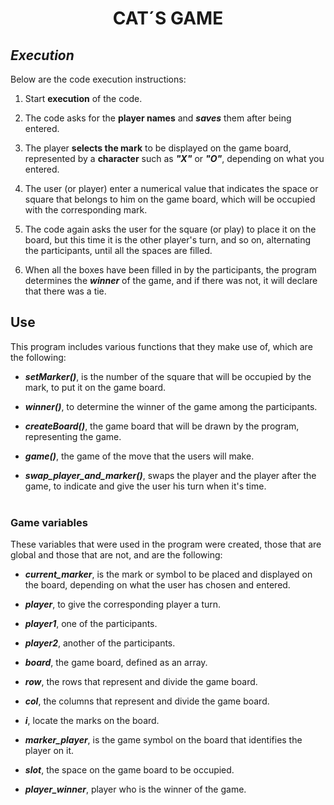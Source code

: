 # <div align="center"> **CAT´S GAME**

## ***Execution***
Below are the code execution instructions:

1. Start **execution** of the code.

2. The code asks for the **player names** and ***saves*** them after being entered.

3. The player **selects the mark** to be displayed on the game board, represented by a **character** such as ***"X"*** or ***"O"***, depending on what you entered.

4. The user (or player) enter a numerical value that indicates the space or square that belongs to him on the game board, which will be occupied with the corresponding mark.

5. The code again asks the user for the square (or play) to place it on the board, but this time it is the other player's turn, and so on, alternating the participants, until all the spaces are filled.

6. When all the boxes have been filled in by the participants, the program determines the ***winner*** of the game, and if there was not, it will declare that there was a tie.

## **Use**

This program includes various functions that they make use of, which are the following:

- ***setMarker()***, is the number of the square that will be occupied by the mark, to put it on the game board.

- ***winner()***, to determine the winner of the game among the participants.

- ***createBoard()***, the game board that will be drawn by the program, representing the game.

- ***game()***, the game of the move that the users will make.

- ***swap_player_and_marker()***, swaps the player and the player after the game, to indicate and give the user his turn when it's time.
<br><br>

### **Game variables**
These variables that were used in the program were created, those that are global and those that are not, and are the following:

* ***current_marker***, is the mark or symbol to be placed and displayed on the board, depending on what the user has chosen and entered.

* ***player***, to give the corresponding player a turn.

* ***player1***, one of the participants.

* ***player2***, another of the participants.

* ***board***, the game board, defined as an array.

* ***row***, the rows that represent and divide the game board.

* ***col***, the columns that represent and divide the game board.

* ***i***, locate the marks on the board.

* ***marker_player***, is the game symbol on the board that identifies the player on it.

* ***slot***, the space on the game board to be occupied.

* ***player_winner***, player who is the winner of the game.